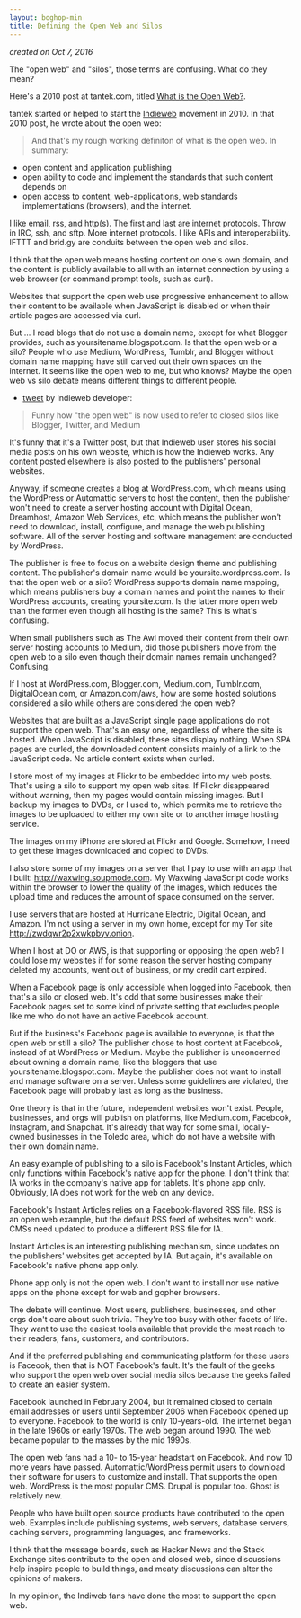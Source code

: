 ```yaml
---
layout: boghop-min
title: Defining the Open Web and Silos
---
```



*created on Oct 7, 2016*

The "open web" and "silos", those terms are confusing. What do they mean? 

Here's a 2010 post at tantek.com, titled [What is the Open Web?](http://tantek.com/2010/281/b1/what-is-the-open-web).

tantek started or helped to start the [Indieweb](https://indieweb.org) movement in 2010. In that 2010 post, he wrote about the open web:

> And that's my rough working definiton of what is the open web. In summary:
* open content and application publishing
* open ability to code and implement the standards that such content depends on
* open access to content, web-applications, web standards implementations (browsers), and the internet.

I like email, rss, and http(s). The first and last are internet protocols. Throw in IRC, ssh, and sftp. More internet protocols. I like APIs and interoperability. IFTTT  and brid.gy are conduits between the open web and silos. 

I think that the open web means hosting content on one's own domain, and the content is publicly available to all with an internet connection by using a web browser (or command prompt tools, such as curl). 

Websites that support the open web use progressive enhancement to allow their content to be available when JavaScript is disabled or when their article pages are accessed via curl.

But ... I read blogs that do not use a domain name, except for what Blogger provides, such as yoursitename.blogspot.com. Is that the open web or a silo? People who use Medium, WordPress, Tumblr, and Blogger without domain name mapping have still carved out their own spaces on the internet. It seems like the open web to me, but who knows? Maybe the open web vs silo debate means different things to different people.

* [tweet](https://mobile.twitter.com/kevinmarks/status/784330241049100288?p=p) by Indieweb developer: 

> Funny how "the open web" is now used to refer to closed silos like Blogger, Twitter, and Medium

It's funny that it's a Twitter post, but that Indieweb user stores his social media posts on his own website, which is how the Indieweb works. Any content posted elsewhere is also posted to the publishers' personal websites.

Anyway, if someone creates a blog at WordPress.com, which means using the WordPress or Automattic servers to host the content, then the publisher won't need to create a server hosting account with Digital Ocean, Dreamhost, Amazon Web Services, etc, which means the publisher won't need to download, install, configure, and manage the web publishing software. All of the server hosting and software management are conducted by WordPress. 

The publisher is free to focus on a website design theme and publishing content. The publisher's domain name would be yoursite.wordpress.com. Is that the open web or a silo? WordPress supports domain name mapping, which means publishers buy a domain names and point the names to their WordPress accounts, creating yoursite.com. Is the latter more open web than the former even though all hosting is the same? This is what's confusing.

When small publishers such as The Awl moved their content from their own server hosting accounts to Medium, did those publishers move from the open web to a silo even though their domain names remain unchanged? Confusing.

If I host at WordPress.com, Blogger.com, Medium.com, Tumblr.com, DigitalOcean.com, or Amazon.com/aws, how are some hosted solutions considered a silo while others are considered the open web?

Websites that are built as a JavaScript single page applications do not support the open web. That's an easy one, regardless of where the site is hosted. When JavaScript is disabled, these sites display nothing. When SPA pages are curled, the downloaded content consists mainly of a link to the JavaScript code. No article content exists when curled.

I store most of my images at Flickr to be embedded into my web posts. That's using a silo to support my open web sites. If Flickr disappeared without warning, then my pages would contain missing images. But I backup my images to DVDs, or I used to, which permits me to retrieve the images to be uploaded to either my own site or to another image hosting service.

The images on my iPhone are stored at Flickr and Google. Somehow, I need to get these images downloaded and copied to DVDs.

I also store some of my images on a server that I pay to use with an app that I built: <http://waxwing.soupmode.com>. My Waxwing JavaScript code works within the browser to lower the quality of the images, which reduces the upload time and reduces the amount of space consumed on the server. 

I use servers that are hosted at Hurricane Electric, Digital Ocean, and Amazon. I'm not using a server in my own home, except for my Tor site <http://zwdqwr2p2xwkpbyv.onion>.

When I host at DO or AWS, is that supporting or opposing the open web? I could lose my websites if for some reason the server hosting company deleted my accounts, went out of business, or my credit cart expired.

When a Facebook page is only accessible when logged into Facebook, then that's a silo or closed web. It's odd that some businesses make their Facebook pages set to some kind of private setting that excludes people like me who do not have an active Facebook account. 

But if the business's Facebook page is available to everyone, is that the open web or still a silo? The publisher chose to host content at Facebook, instead of at WordPress or Medium. Maybe the publisher is unconcerned about owning a domain name, like the bloggers that use yoursitename.blogspot.com. Maybe the publisher does not want to install and manage software on a server. Unless some guidelines are violated, the Facebook page will probably last as long as the business.

One theory is that in the future, independent websites won't exist. People, businesses, and orgs will publish on platforms, like Medium.com, Facebook, Instagram, and Snapchat. It's already that way for some small, locally-owned businesses in the Toledo area, which do not have a website with their own domain name. 

An easy example of publishing to a silo is Facebook's Instant Articles, which only functions within Facebook's native app for the phone. I don't think that IA works in the company's native app for tablets. It's phone app only. Obviously, IA does not work for the web on any device. 

Facebook's Instant Articles relies on a Facebook-flavored RSS file. RSS is an open web example, but the default RSS feed of websites won't work. CMSs need updated to produce a different RSS file for IA. 

Instant Articles is an interesting publishing mechanism, since updates on the publishers' websites get accepted by IA. But again, it's available on Facebook's native phone app only.

Phone app only is not the open web. I don't want to install nor use native apps on the phone except for web and gopher browsers. 

The debate will continue. Most users, publishers, businesses, and other orgs don't care about such trivia. They're too busy with other facets of life. They want to use the easiest tools available that provide the most reach to their readers, fans, customers, and contributors. 

And if the preferred publishing and communicating platform for these users is Faceook, then that is NOT Facebook's fault. It's the fault of the geeks who support the open web over social media silos because the geeks failed to create an easier system.

Facebook launched in February 2004, but it remained closed to certain email addresses or users until September 2006 when Facebook opened up to everyone. Facebook to the world is only 10-years-old. The internet began in the late 1960s or early 1970s. The web began around 1990. The web became popular to the masses by the mid 1990s. 

The open web fans had a 10- to 15-year headstart on Facebook. And now 10 more years have passed. Automattic/WordPress permit users to download their software for users to customize and install. That supports the open web. WordPress is the most popular CMS. Drupal is popular too. Ghost is relatively new.

People who have built open source products have contributed to the open web. Examples include publishing systems, web servers, database servers, caching servers, programming languages, and frameworks. 

I think that the message boards, such as Hacker News and the Stack Exchange sites contribute to the open and closed web, since discussions help inspire people to build things, and meaty discussions can alter the opinions of makers.

In my opinion, the Indiweb fans have done the most to support the open web.
